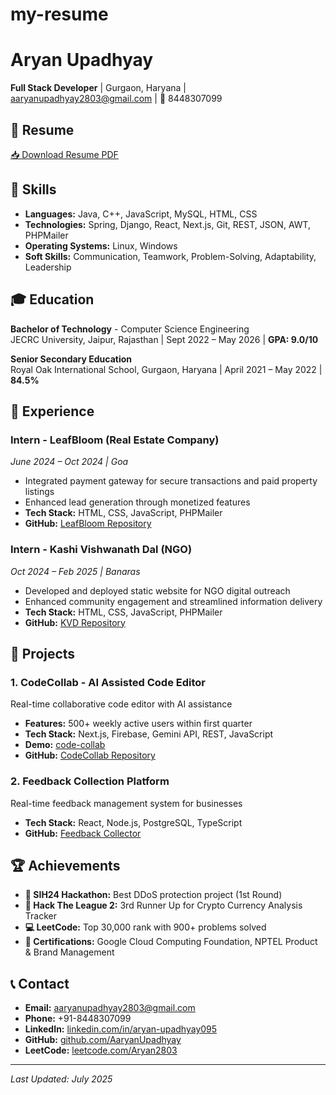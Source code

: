 # my-resume
# Aryan Upadhyay

**Full Stack Developer** | Gurgaon, Haryana | [aaryanupadhyay2803@gmail.com](mailto:aaryanupadhyay2803@gmail.com) | 📱 8448307099

## 📄 Resume
[📥 Download Resume PDF]([(https://github.com/AaryanUpadhyay/my-resume/blob/394dcd8ffa12e8ec3cf49e1cea0979016df22412/Aryan%20Resume.pdf)])

## 💼 Skills
- **Languages:** Java, C++, JavaScript, MySQL, HTML, CSS
- **Technologies:** Spring, Django, React, Next.js, Git, REST, JSON, AWT, PHPMailer
- **Operating Systems:** Linux, Windows
- **Soft Skills:** Communication, Teamwork, Problem-Solving, Adaptability, Leadership

## 🎓 Education
**Bachelor of Technology** - Computer Science Engineering  
JECRC University, Jaipur, Rajasthan | Sept 2022 – May 2026 | **GPA: 9.0/10**

**Senior Secondary Education**  
Royal Oak International School, Gurgaon, Haryana | April 2021 – May 2022 | **84.5%**

## 💼 Experience

### Intern - LeafBloom (Real Estate Company)
*June 2024 – Oct 2024 | Goa*
- Integrated payment gateway for secure transactions and paid property listings
- Enhanced lead generation through monetized features
- **Tech Stack:** HTML, CSS, JavaScript, PHPMailer
- **GitHub:** [LeafBloom Repository](https://github.com/AaryanUpadhyay/LeafBloom)

### Intern - Kashi Vishwanath Dal (NGO)
*Oct 2024 – Feb 2025 | Banaras*
- Developed and deployed static website for NGO digital outreach
- Enhanced community engagement and streamlined information delivery
- **Tech Stack:** HTML, CSS, JavaScript, PHPMailer
- **GitHub:** [KVD Repository](https://github.com/AaryanUpadhyay/KVD)

## 🚀 Projects

### 1. CodeCollab - AI Assisted Code Editor
Real-time collaborative code editor with AI assistance
- **Features:** 500+ weekly active users within first quarter
- **Tech Stack:** Next.js, Firebase, Gemini API, REST, JavaScript
- **Demo:** [code-collab](https://code-collab.vercel.app)
- **GitHub:** [CodeCollab Repository](https://github.com/AaryanUpadhyay/CodeCollab)

### 2. Feedback Collection Platform
Real-time feedback management system for businesses
- **Tech Stack:** React, Node.js, PostgreSQL, TypeScript
- **GitHub:** [Feedback Collector](https://github.com/AaryanUpadhyay/Feedback-collector)

## 🏆 Achievements
- **🥇 SIH24 Hackathon:** Best DDoS protection project (1st Round)
- **🥉 Hack The League 2:** 3rd Runner Up for Crypto Currency Analysis Tracker
- **💻 LeetCode:** Top 30,000 rank with 900+ problems solved
- **📜 Certifications:** Google Cloud Computing Foundation, NPTEL Product & Brand Management

## 📞 Contact
- **Email:** aaryanupadhyay2803@gmail.com
- **Phone:** +91-8448307099
- **LinkedIn:** [linkedin.com/in/aryan-upadhyay095](https://linkedin.com/in/aryan-upadhyay095)
- **GitHub:** [github.com/AaryanUpadhyay](https://github.com/AaryanUpadhyay)
- **LeetCode:** [leetcode.com/Aryan2803](https://leetcode.com/Aryan2803)

---
*Last Updated: July 2025*
